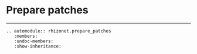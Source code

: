 

# Prepare patches
--------------------------------
```{eval-rst}
.. automodule:: rhizonet.prepare_patches
   :members:
   :undoc-members:
   :show-inheritance:
```
